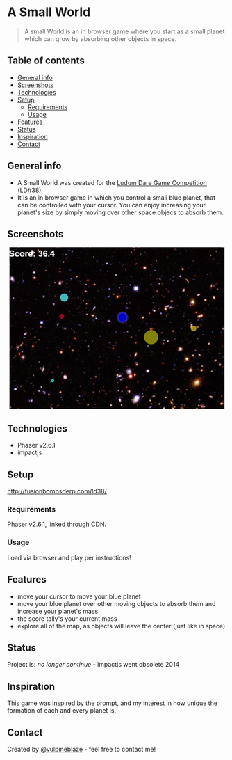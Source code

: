 # A Small World
> A small World is an in browser game where you start as a small planet which can grow by absorbing other objects in space.

## Table of contents
* [General info](#general-info)
* [Screenshots](#screenshots)
* [Technologies](#technologies)
* [Setup](#setup)
  * [Requirements](#requirements)
  * [Usage](#usage)
* [Features](#features)
* [Status](#status)
* [Inspiration](#inspiration)
* [Contact](#contact)

## General info
* A Small World was created for the [Ludum Dare Game Competition (LD#38)](https://ldjam.com/about)
* It is an in browser game in which you control a small blue planet, that can be controlled with your cursor.  You can enjoy increasing your planet's size by simply moving over other space objecs to absorb them.

## Screenshots
![screenshot](https://github.com/vulpineblaze/a_small_world_ld38/blob/master/screenshotLD38.PNG)

## Technologies
* Phaser v2.6.1
* impactjs

## Setup
http://fusionbombsderp.com/ld38/

### Requirements
Phaser v2.6.1, linked through CDN.

### Usage
Load via browser and play per instructions!

## Features
* move your cursor to move your blue planet
* move your blue planet over other moving objects to absorb them and increase your planet's mass
* the score tally's your current mass
* explore all of the map, as objects will leave the center (just like in space)

## Status
Project is: _no longer continue -_ impactjs went obsolete 2014 

## Inspiration
This game was inspired by the prompt, and my interest in how unique the formation of each and every planet is.

## Contact
Created by [@vulpineblaze](https://github.com/vulpineblaze) - feel free to contact me!
